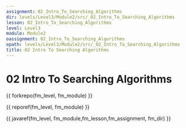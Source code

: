 ```yaml
---
assignment: 02_Intro_To_Searching_Algorithms
dir: levels/Level3/Module2/src/_02_Intro_To_Searching_Algorithms
lesson: 02_Intro_To_Searching_Algorithms
level: Level3
module: Module2
oassignment: 02_Intro_To_Searching_Algorithms
opath: levels/Level3/Module2/src/_02_Intro_To_Searching_Algorithms
title: 02 Intro To Searching Algorithms
---
```

# 02 Intro To Searching Algorithms

{{ forkrepo(fm_level, fm_module) }}

{{ reporef(fm_level, fm_module) }}




{{ javaref(fm_level, fm_module,fm_lesson,fm_assignment, fm_dir) }}


